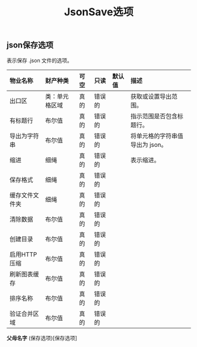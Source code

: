 ﻿---
title: JsonSave选项
second_title: Aspose.Cells Cloud Documen
type: docs
url: /zh/specification/model/jsonsaveoptions/
description: Aspose.Cells 云模型规范：JsonSaveOptions。轻松处理 Excel 和其他电子表格文档，具有打开、生成、编辑、拆分、合并、比较和转换等功能
weight: 50
---
## **json保存选项**

表示保存 .json 文件的选项。

|物业名称|财产种类|可空|只读|默认值|描述|
|:- |:- |:- |:- |:- |:- |
|出口区|类：单元格区域|真的|错误的||获取或设置导出范围。|
|有标题行|布尔值|真的|错误的||指示范围是否包含标题行。|
|导出为字符串|布尔值|真的|错误的||将单元格的字符串值导出为 json。|
|缩进|细绳|真的|错误的||表示缩进。|
|保存格式|细绳|真的|错误的|||
|缓存文件文件夹|细绳|真的|错误的|||
|清除数据|布尔值|真的|错误的|||
|创建目录|布尔值|真的|错误的|||
|启用HTTP压缩|布尔值|真的|错误的|||
|刷新图表缓存|布尔值|真的|错误的|||
|排序名称|布尔值|真的|错误的|||
|验证合并区域|布尔值|真的|错误的|||

**父母名字** (保存选项)[保存选项]